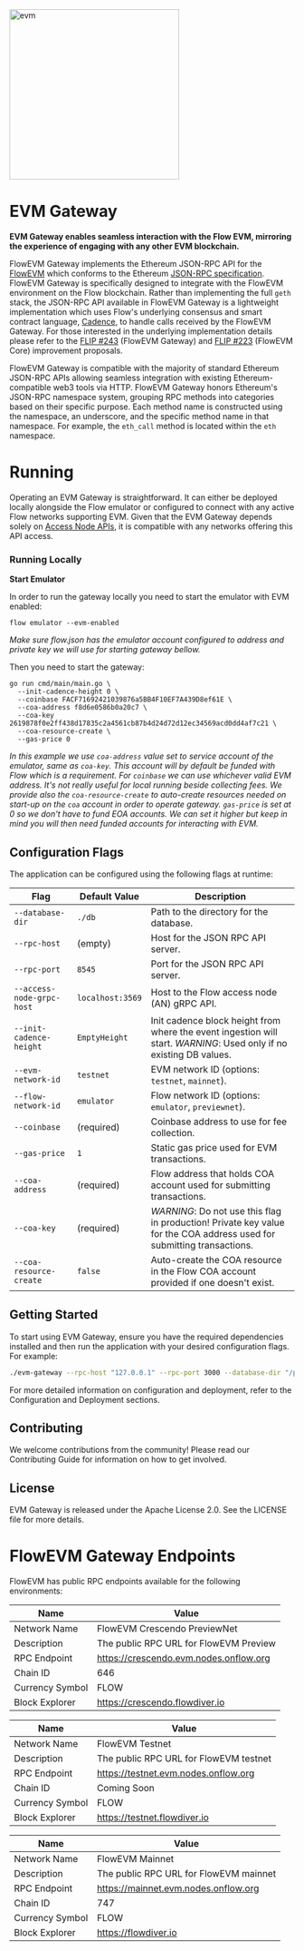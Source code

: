 <img src="https://assets-global.website-files.com/5f734f4dbd95382f4fdfa0ea/65b0115890bbda5c804f7524_donuts%202-p-500.png" alt="evm" width="300"/>

# EVM Gateway

**EVM Gateway enables seamless interaction with the Flow EVM, mirroring the experience of engaging with any other EVM blockchain.**

FlowEVM Gateway implements the Ethereum JSON-RPC API for the [FlowEVM](https://developers.flow.com/evm/about) which conforms to the Ethereum [JSON-RPC specification](https://ethereum.github.io/execution-apis/api-documentation/). FlowEVM Gateway is specifically designed to integrate with the FlowEVM environment on the Flow blockchain. Rather than implementing the full `geth` stack, the JSON-RPC API available in FlowEVM Gateway is a lightweight implementation which uses Flow's underlying consensus and smart contract language, [Cadence](https://cadence-lang.org/docs/), to handle calls received by the FlowEVM Gateway. For those interested in the underlying implementation details please refer to the [FLIP #243](https://github.com/onflow/flips/issues/243) (FlowEVM Gateway) and [FLIP #223](https://github.com/onflow/flips/issues/223) (FlowEVM Core) improvement proposals. 

FlowEVM Gateway is compatible with the majority of standard Ethereum JSON-RPC APIs allowing seamless integration with existing Ethereum-compatible web3 tools via HTTP. FlowEVM Gateway honors Ethereum's JSON-RPC namespace system, grouping RPC methods into categories based on their specific purpose. Each method name is constructed using the namespace, an underscore, and the specific method name in that namespace. For example, the `eth_call` method is located within the `eth` namespace.


# Running
Operating an EVM Gateway is straightforward. It can either be deployed locally alongside the Flow emulator or configured to connect with any active Flow networks supporting EVM. Given that the EVM Gateway depends solely on [Access Node APIs](https://developers.flow.com/networks/node-ops/access-onchain-data/access-nodes/accessing-data/access-api), it is compatible with any networks offering this API access.

### Running Locally
**Start Emulator**

In order to run the gateway locally you need to start the emulator with EVM enabled:
```
flow emulator --evm-enabled
```
_Make sure flow.json has the emulator account configured to address and private key we will use for starting gateway bellow._

Then you need to start the gateway:
```
go run cmd/main/main.go \
  --init-cadence-height 0 \
  --coinbase FACF71692421039876a5BB4F10EF7A439D8ef61E \
  --coa-address f8d6e0586b0a20c7 \
  --coa-key 2619878f0e2ff438d17835c2a4561cb87b4d24d72d12ec34569acd0dd4af7c21 \
  --coa-resource-create \
  --gas-price 0
```

_In this example we use `coa-address` value set to service account of the emulator, same as `coa-key`. 
This account will by default be funded with Flow which is a requirement. For `coinbase` we can 
use whichever valid EVM address. It's not really useful for local running beside collecting fees. We provide also the 
`coa-resource-create` to auto-create resources needed on start-up on the `coa` account in order to operate gateway. 
`gas-price` is set at 0 so we don't have to fund EOA accounts. We can set it higher but keep in mind you will then 
need funded accounts for interacting with EVM._

## Configuration Flags

The application can be configured using the following flags at runtime:

| Flag                       | Default Value    | Description                                                                                                            |
|----------------------------|------------------|------------------------------------------------------------------------------------------------------------------------|
| `--database-dir`           | `./db`           | Path to the directory for the database.                                                                                |
| `--rpc-host`               | (empty)          | Host for the JSON RPC API server.                                                                                      |
| `--rpc-port`               | `8545`           | Port for the JSON RPC API server.                                                                                      |
| `--access-node-grpc-host`  | `localhost:3569` | Host to the Flow access node (AN) gRPC API.                                                                            |
| `--init-cadence-height`    | `EmptyHeight`    | Init cadence block height from where the event ingestion will start. *WARNING*: Used only if no existing DB values.    |
| `--evm-network-id`         | `testnet`        | EVM network ID (options: `testnet`, `mainnet`).                                                                        |
| `--flow-network-id`        | `emulator`       | Flow network ID (options: `emulator`, `previewnet`).                                                                   |
| `--coinbase`               | (required)       | Coinbase address to use for fee collection.                                                                            |
| `--gas-price`              | `1`              | Static gas price used for EVM transactions.                                                                            |
| `--coa-address`            | (required)       | Flow address that holds COA account used for submitting transactions.                                                  |
| `--coa-key`                | (required)       | *WARNING*: Do not use this flag in production! Private key value for the COA address used for submitting transactions. |
| `--coa-resource-create`    | `false`          | Auto-create the COA resource in the Flow COA account provided if one doesn't exist.                                    |

## Getting Started

To start using EVM Gateway, ensure you have the required dependencies installed and then run the application with your desired configuration flags. For example:

```bash
./evm-gateway --rpc-host "127.0.0.1" --rpc-port 3000 --database-dir "/path/to/database"
````
For more detailed information on configuration and deployment, refer to the Configuration and Deployment sections.

## Contributing
We welcome contributions from the community! Please read our Contributing Guide for information on how to get involved.

## License
EVM Gateway is released under the Apache License 2.0. See the LICENSE file for more details.

# FlowEVM Gateway Endpoints

FlowEVM has public RPC endpoints available for the following environments:

| Name            | Value                                  |
|-----------------|----------------------------------------|
| Network Name    | FlowEVM Crescendo PreviewNet           |
| Description     | The public RPC URL for FlowEVM Preview |
| RPC Endpoint    | https://crescendo.evm.nodes.onflow.org |
| Chain ID        | 646                                    |
| Currency Symbol | FLOW                                   |
| Block Explorer  | https://crescendo.flowdiver.io         |

| Name            | Value                                  |
|-----------------|----------------------------------------|
| Network Name    | FlowEVM Testnet                        |
| Description     | The public RPC URL for FlowEVM testnet |
| RPC Endpoint    | https://testnet.evm.nodes.onflow.org   |
| Chain ID        | Coming Soon                            |
| Currency Symbol | FLOW                                   |
| Block Explorer  | https://testnet.flowdiver.io           |

| Name            | Value                                  |
|-----------------|----------------------------------------|
| Network Name    | FlowEVM Mainnet                        |
| Description     | The public RPC URL for FlowEVM mainnet |
| RPC Endpoint    | https://mainnet.evm.nodes.onflow.org   |
| Chain ID        | 747                                    |
| Currency Symbol | FLOW                                   |
| Block Explorer  | https://flowdiver.io                   |